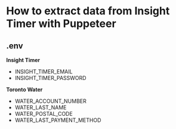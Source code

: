 # How to extract data from Insight Timer with Puppeteer

## .env

**Insight Timer**
* INSIGHT_TIMER_EMAIL
* INSIGHT_TIMER_PASSWORD

**Toronto Water**
* WATER_ACCOUNT_NUMBER
* WATER_LAST_NAME
* WATER_POSTAL_CODE
* WATER_LAST_PAYMENT_METHOD